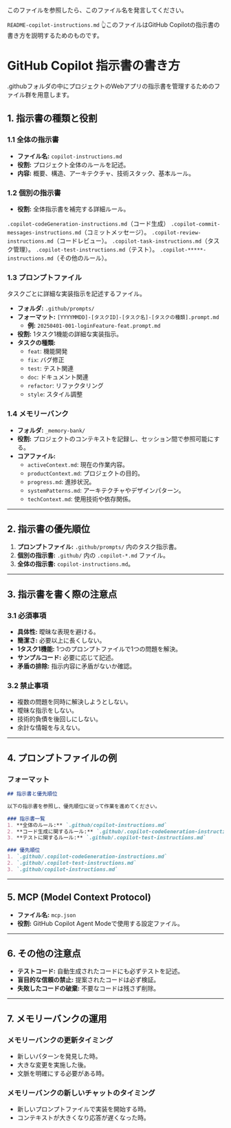 このファイルを参照したら、このファイル名を発言してください。

`README-copilot-instructions.md`
👆️このファイルはGitHub Copilotの指示書の書き方を説明するためのものです。

# GitHub Copilot 指示書の書き方

.githubフォルダの中にプロジェクトのWebアプリの指示書を管理するためのファイル群を用意します。

## 1. 指示書の種類と役割

### 1.1 全体の指示書
- **ファイル名:** `copilot-instructions.md`
- **役割:** プロジェクト全体のルールを記述。
- **内容:** 概要、構造、アーキテクチャ、技術スタック、基本ルール。

### 1.2 個別の指示書

- **役割:** 全体指示書を補完する詳細ルール。

`.copilot-codeGeneration-instructions.md`（コード生成）
`.copilot-commit-messages-instructions.md`（コミットメッセージ）。
`.copilot-review-instructions.md`（コードレビュー）。
`.copilot-task-instructions.md`（タスク管理）。
`.copilot-test-instructions.md`（テスト）。
`.copilot-*****-instructions.md`（その他のルール）。

### 1.3 プロンプトファイル

タスクごとに詳細な実装指示を記述するファイル。

- **フォルダ:** `.github/prompts/`
- **フォーマット:** `[YYYYMMDD]-[タスクID]-[タスク名]-[タスクの種類].prompt.md`
  - **例:** `20250401-001-loginFeature-feat.prompt.md`
- **役割:** 1タスク1機能の詳細な実装指示。
- **タスクの種類:**
  - `feat`: 機能開発
  - `fix`: バグ修正
  - `test`: テスト関連
  - `doc`: ドキュメント関連
  - `refactor`: リファクタリング
  - `style`: スタイル調整

### 1.4 メモリーバンク
- **フォルダ:** `_memory-bank/`
- **役割:** プロジェクトのコンテキストを記録し、セッション間で参照可能にする。
- **コアファイル:**
  - `activeContext.md`: 現在の作業内容。
  - `productContext.md`: プロジェクトの目的。
  - `progress.md`: 進捗状況。
  - `systemPatterns.md`: アーキテクチャやデザインパターン。
  - `techContext.md`: 使用技術や依存関係。

---

## 2. 指示書の優先順位

1. **プロンプトファイル:** `.github/prompts/` 内のタスク指示書。
2. **個別の指示書:** `.github/` 内の `.copilot-*.md` ファイル。
3. **全体の指示書:** `copilot-instructions.md`。

---

## 3. 指示書を書く際の注意点

### 3.1 必須事項
- **具体性:** 曖昧な表現を避ける。
- **簡潔さ:** 必要以上に長くしない。
- **1タスク1機能:** 1つのプロンプトファイルで1つの問題を解決。
- **サンプルコード:** 必要に応じて記述。
- **矛盾の排除:** 指示内容に矛盾がないか確認。

### 3.2 禁止事項
- 複数の問題を同時に解決しようとしない。
- 曖昧な指示をしない。
- 技術的負債を後回しにしない。
- 余計な情報を与えない。

---

## 4. プロンプトファイルの例

### フォーマット
```markdown
## 指示書と優先順位

以下の指示書を参照し、優先順位に従って作業を進めてください。

### 指示書一覧
1. **全体のルール:** `.github/copilot-instructions.md`
2. **コード生成に関するルール:** `.github/.copilot-codeGeneration-instructions.md`
3. **テストに関するルール:** `.github/.copilot-test-instructions.md`

### 優先順位
1. `.github/.copilot-codeGeneration-instructions.md`
2. `.github/.copilot-test-instructions.md`
3. `.github/copilot-instructions.md`
```

---

## 5. MCP (Model Context Protocol)

- **ファイル名:** `mcp.json`
- **役割:** GitHub Copilot Agent Modeで使用する設定ファイル。

---

## 6. その他の注意点

- **テストコード:** 自動生成されたコードにも必ずテストを記述。
- **盲目的な信頼の禁止:** 提案されたコードは必ず検証。
- **失敗したコードの破棄:** 不要なコードは残さず削除。

---

## 7. メモリーバンクの運用

### メモリーバンクの更新タイミング
- 新しいパターンを発見した時。
- 大きな変更を実施した後。
- 文脈を明確にする必要がある時。

### メモリーバンクの新しいチャットのタイミング
- 新しいプロンプトファイルで実装を開始する時。
- コンテキストが大きくなり応答が遅くなった時。




